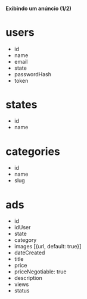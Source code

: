#### Exibindo um anúncio (1/2)

# users
+ id
+ name
+ email
+ state
+ passwordHash
+ token

# states
+ id
+ name

# categories
+ id
+ name
+ slug

# ads
+ id
+ idUser
+ state
+ category
+ images [{url, default: true}]
+ dateCreated
+ title
+ price
+ priceNegotiable: true
+ description
+ views
+ status
